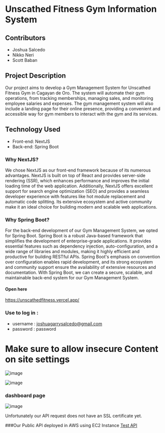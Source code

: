 # Unscathed Fitness Gym Information System
## Contributors
- Joshua Salcedo
- Nikko Neri
- Scott Baban

## Project Description
Our project aims to develop a Gym Management System for Unscathed Fitness Gym in Cagayan de Oro. The system will automate their gym operations, from tracking memberships, managing sales, and monitoring employee salaries and expenses. The gym management system will also include a landing page for their online presence, providing a convenient and accessible way for gym members to interact with the gym and its services.

## Technology Used
- Front-end: NextJS
- Back-end: Spring Boot

### Why NextJS?
We chose NextJS as our front-end framework because of its numerous advantages. NextJS is built on top of React and provides server-side rendering (SSR), which enhances performance and improves the initial loading time of the web application. Additionally, NextJS offers excellent support for search engine optimization (SEO) and provides a seamless developer experience with features like hot module replacement and automatic code splitting. Its extensive ecosystem and active community make it an ideal choice for building modern and scalable web applications.

### Why Spring Boot?
For the back-end development of our Gym Management System, we opted for Spring Boot. Spring Boot is a robust Java-based framework that simplifies the development of enterprise-grade applications. It provides essential features such as dependency injection, auto-configuration, and a wide range of libraries and modules, making it highly efficient and productive for building RESTful APIs. Spring Boot's emphasis on convention over configuration enables rapid development, and its strong ecosystem and community support ensure the availability of extensive resources and documentation. With Spring Boot, we can create a secure, scalable, and maintainable back-end system for our Gym Management System.


#### Open here
https://unscathedfitness.vercel.app/

### Use to log in :
- username : joshuagarrysalcedo@gmail.com
- password : password

# Make sure to allow insecure Content on site settings 
![image](https://github.com/2202-XU-CSCC22B/groupD/assets/129421068/2fc5ae59-07ee-41f5-9ca1-41cc29ac8ecc)

![image](https://github.com/2202-XU-CSCC22B/groupD/assets/129421068/1c8dd6f9-5695-44be-86c9-9d067012145c)

### dashboard page
![image](https://github.com/2202-XU-CSCC22B/groupD/assets/129421068/61e2ba62-3ed4-40c2-a5e3-ac2ad5b788d8)


Unfortunately our API request does not have an SSL certificate yet.

###Our Public API deployed in AWS using EC2 Instance
[Test API](http://ec2-54-253-215-31.ap-southeast-2.compute.amazonaws.com:8080/api/v1/member/test)



